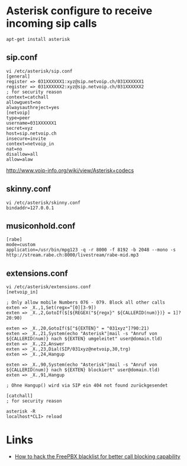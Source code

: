 # Asterisk configure to receive incoming sip calls

    apt-get install asterisk

## sip.conf

	vi /etc/asterisk/sip.conf
	[general]
	register => 031XXXXXX1:xyz@sip.netvoip.ch/031XXXXXX1
	register => 031XXXXXX2:xyz@sip.netvoip.ch/031XXXXXX2
	; for security reason
	context=catchall
	allowguest=no
	alwaysauthreject=yes
	[netvoip]
	type=peer
	username=031XXXXXX1
	secret=xyz
	host=sip.netvoip.ch
	insecure=invite
	context=netvoip_in
	nat=no
	disallow=all
	allow=alaw 

<http://www.voip-info.org/wiki/view/Asterisk+codecs>

## skinny.conf

	vi /etc/asterisk/skinny.conf
	bindaddr=127.0.0.1

## musiconhold.conf

	[rabe]
	mode=custom
	application=/usr/bin/mpg123 -q -r 8000 -f 8192 -b 2048 --mono -s http://stream.rabe.ch:8000/livestream/rabe-mid.mp3

## extensions.conf

	vi /etc/asterisk/extensions.conf
	[netvoip_in]

	; Only allow mobile Numbers 076 - 079. Block all other calls
	exten => _X.,1,Set(regx=^[0][3-9])
	exten => _X.,2,GotoIf($[${REGEX("${regx}" ${CALLERID(num)})} = 1]?20:90)

	exten => _X.,20,GotoIf($["${EXTEN}" = "031xyz"]?90:21)
	exten => _X.,21,System(echo "Asterisk"|mail -s "Anruf von ${CALLERID(num)} nach ${EXTEN} umgeleitet" user@domain.tld)
	exten => _X.,22,Answer
	exten => _X.,23,Dial(SIP/031xyz@netvoip,30,trg)
	exten => _X.,24,Hangup

	exten => _X.,90,System(echo "Asterisk"|mail -s "Anruf von ${CALLERID(num)} nach ${EXTEN} blockiert" user@domain.tld)
	exten => _X.,91,Hangup

	; Ohne Hangup() wird via SIP ein 404 not found zurückgesendet

	[catchall]
	; for security reason

	asterisk -R
	localhost*CLI> reload

# Links

* [How to hack the FreePBX blacklist for better call blocking capability ](http://tech.iprock.com/?p=10261)
